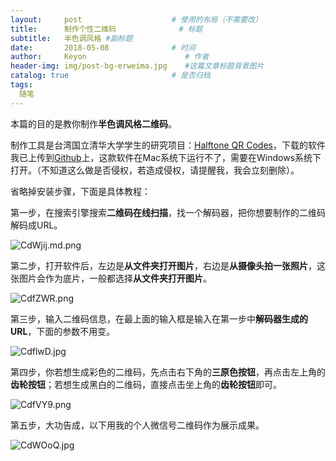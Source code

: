 ```yaml
---
layout:     post                    # 使用的布局（不需要改）
title:      制作个性二维码              # 标题 
subtitle:   半色调风格 #副标题
date:       2018-05-08              # 时间
author:     Keyon                      # 作者
header-img: img/post-bg-erweima.jpg    #这篇文章标题背景图片
catalog: true                       # 是否归档
tags:
  随笔
---
```


本篇的目的是教你制作**半色调风格二维码**。

制作工具是台湾国立清华大学学生的研究项目：[Halftone QR Codes](http://cgv.cs.nthu.edu.tw/Projects/Recreational_Graphics/Halftone_QRCodes/)，下载的软件我已上传到[Github](https://github.com/KeanChen/VisualQRCodesGenerator)上，这款软件在Mac系统下运行不了，需要在Windows系统下打开。（不知道这么做是否侵权，若造成侵权，请提醒我，我会立刻删除）。

省略掉安装步骤，下面是具体教程：

第一步，在搜索引擎搜索**二维码在线扫描**，找一个解码器，把你想要制作的二维码解码成URL。

![CdWjij.md.png](https://s1.ax1x.com/2018/05/08/CdWjij.md.png)

第二步，打开软件后，左边是**从文件夹打开图片**，右边是**从摄像头拍一张照片**，这张图片会作为底片，一般都选择**从文件夹打开图片**。

![CdfZWR.png](https://s1.ax1x.com/2018/05/08/CdfZWR.png)

第三步，输入二维码信息，在最上面的输入框是输入在第一步中**解码器生成的URL**，下面的参数不用变。

![CdflwD.jpg](https://s1.ax1x.com/2018/05/08/CdflwD.jpg)

第四步，你若想生成彩色的二维码，先点击右下角的**三原色按钮**，再点击左上角的**齿轮按钮**；若想生成黑白的二维码，直接点击坐上角的**齿轮按钮**即可。

![CdfVY9.png](https://s1.ax1x.com/2018/05/08/CdfVY9.png)

第五步，大功告成，以下用我的个人微信号二维码作为展示成果。

![CdWOoQ.jpg](https://s1.ax1x.com/2018/05/08/CdWOoQ.jpg)